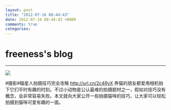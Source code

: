 ```yaml
---
layout: post
title: "2012-07-16 08:44:43"
date: 2012-07-16 08:44:43 +0800
comments: true
categories: 
---
```


# freeness's blog

----------

![](http://okqmqrbgo.bkt.clouddn.com/201207160844431.jpg)

>
\#摄影\#瞄星人拍摄技巧完全攻略
http://url.cn/2c4RyX
养猫的朋友都爱用相机拍下它们平时有趣的时刻。不过小动物是公认最难的拍摄题材之一，假如对技巧没有概念，会非常容易失败。本文就向大家公开一些拍摄猫咪的技巧，让大家可以轻松拍摄到猫咪可爱有趣的一面。
